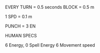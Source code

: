 
EVERY TURN = 0.5 seconds
BLOCK = 0.5 m

1 SPD = 0.1 m


PUNCH = 3 EN


HUMAN SPECS

6 Energy, 0 Spell Energy
6 Movement speed